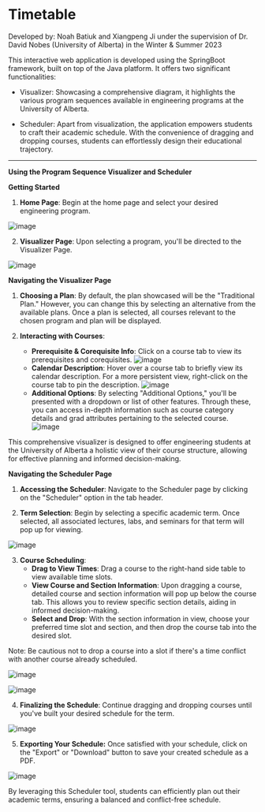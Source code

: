 # Timetable

Developed by: Noah Batiuk and Xiangpeng Ji under the supervision of Dr. David Nobes (University of Alberta) in the Winter & Summer 2023

This interactive web application is developed using the SpringBoot framework, built on top of the Java platform. It offers two significant functionalities:

+ Visualizer: Showcasing a comprehensive diagram, it highlights the various program sequences available in engineering programs at the University of Alberta.

+ Scheduler: Apart from visualization, the application empowers students to craft their academic schedule. With the convenience of dragging and dropping courses, students can effortlessly design their educational trajectory.
___

**Using the Program Sequence Visualizer and Scheduler**

**Getting Started**

1. **Home Page**: Begin at the home page and select your desired engineering program.

![image](https://github.com/xiangpen-1412/Timetable/assets/123021355/80bd4c1b-07b8-4eec-b429-e268d8e1f0ea)

2. **Visualizer Page**: Upon selecting a program, you'll be directed to the Visualizer Page.

![image](https://github.com/xiangpen-1412/Timetable/assets/123021355/e9ff7266-c440-447b-bd34-3e5f7bd6406d)

**Navigating the Visualizer Page**

1. **Choosing a Plan**: By default, the plan showcased will be the "Traditional Plan." However, you can change this by selecting an alternative from the available plans. Once a plan is selected, all courses relevant to the chosen program and plan will be displayed.

2. **Interacting with Courses**:
   + **Prerequisite & Corequisite Info**: Click on a course tab to view its prerequisites and corequisites.
     ![image](https://github.com/xiangpen-1412/Timetable/assets/123021355/1b150bfd-6c61-4f42-9565-86e0b55feb2c)
   + **Calendar Description**: Hover over a course tab to briefly view its calendar description. For a more persistent view, right-click on the course tab to pin the description.
     ![image](https://github.com/xiangpen-1412/Timetable/assets/123021355/ed5bf993-fdbf-467e-8466-962adb427477)
   + **Additional Options**: By selecting "Additional Options," you'll be presented with a dropdown or list of other features. Through these, you can access in-depth information such as course category details and grad attributes pertaining to the selected course.
     ![image](https://github.com/xiangpen-1412/Timetable/assets/123021355/6ac4fff4-fe68-4516-8146-0549b0cb785b)

This comprehensive visualizer is designed to offer engineering students at the University of Alberta a holistic view of their course structure, allowing for effective planning and informed decision-making.

**Navigating the Scheduler Page**

1. **Accessing the Scheduler**: Navigate to the Scheduler page by clicking on the "Scheduler" option in the tab header.

2. **Term Selection**: Begin by selecting a specific academic term. Once selected, all associated lectures, labs, and seminars for that term will pop up for viewing.

![image](https://github.com/xiangpen-1412/Timetable/assets/123021355/faa04d2b-6fa8-4288-acc6-c2baf126cd02)

3. **Course Scheduling**:
   + **Drag to View Times**: Drag a course to the right-hand side table to view available time slots.
   + **View Course and Section Information**: Upon dragging a course, detailed course and section information will pop up below the course tab. This allows you to review specific section details, aiding in informed decision-making.
   + **Select and Drop**: With the section information in view, choose your preferred time slot and section, and then drop the course tab into the desired slot.
   
Note: Be cautious not to drop a course into a slot if there's a time conflict with another course already scheduled.

![image](https://github.com/xiangpen-1412/Timetable/assets/123021355/bcdcab8e-0ef0-4220-b5a3-2fd275d7dc23)

![image](https://github.com/xiangpen-1412/Timetable/assets/123021355/8ea84208-b618-49d4-83c4-2b8f1a0f8ea3)

4. **Finalizing the Schedule**: Continue dragging and dropping courses until you've built your desired schedule for the term.

![image](https://github.com/xiangpen-1412/Timetable/assets/123021355/d3e097a4-8c42-49a8-9d6e-f5f6de1e287e)

5. **Exporting Your Schedule:** Once satisfied with your schedule, click on the "Export" or "Download" button to save your created schedule as a PDF.

![image](https://github.com/xiangpen-1412/Timetable/assets/123021355/46ac588d-cda7-4ad8-b4cd-f6dc4e887a4a)

By leveraging this Scheduler tool, students can efficiently plan out their academic terms, ensuring a balanced and conflict-free schedule.
